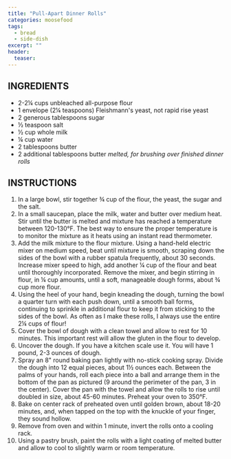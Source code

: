 ```yaml
---
title: "Pull-Apart Dinner Rolls"
categories: moosefood
tags: 
  - bread
  - side-dish
excerpt: ""
header:
  teaser: 
---
```


## INGREDIENTS
* 2-2¼ cups unbleached all-purpose flour
* 1 envelope (2¼ teaspoons) Fleishmann's yeast, not rapid rise yeast
* 2 generous tablespoons sugar
* ½ teaspoon salt
* ½ cup whole milk
* ¼ cup water
* 2 tablespoons butter
* 2 additional tablespoons butter *melted, for brushing over finished dinner rolls*



## INSTRUCTIONS
1. In a large bowl, stir together ¾ cup of the flour, the yeast, the sugar and the salt.
2. In a small saucepan, place the milk, water and butter over medium heat.  Stir until the butter is melted and mixture has reached a temperature between 120-130°F.  The best way to ensure the proper temperature is to monitor the mixture as it heats using an instant read thermometer.
3. Add the milk mixture to the flour mixture.  Using a hand-held electric mixer on medium speed, beat until mixture is smooth, scraping down the sides of the bowl with a rubber spatula frequently, about 30 seconds.  Increase mixer speed to high, add another ¼ cup of the flour and beat until thoroughly incorporated.  Remove the mixer, and begin stirring in flour, in ¼ cup amounts, until a soft, manageable dough forms, about ¾ cup more flour.
4. Using the heel of your hand, begin kneading the dough, turning the bowl a quarter turn with each push down, until a smooth ball forms, continuing to sprinkle in additional flour to keep it from sticking to the sides of the bowl.  As often as I make these rolls, I always use the entire 2¼ cups of flour!
5. Cover the bowl of dough with a clean towel and allow to rest for 10 minutes. This important rest will allow the gluten in the flour to develop.
6. Uncover the dough.  If you have a kitchen scale use it. You will have 1 pound, 2-3 ounces of dough.
7. Spray an 8" round baking pan lightly with no-stick cooking spray.  Divide the dough into 12 equal pieces, about 1½ ounces each.  Between the palms of your hands, roll each piece into a ball and arrange them in the bottom of the pan as pictured (9 around the perimeter of the pan, 3 in the center).  Cover the pan with the towel and allow the rolls to rise until doubled in size, about 45-60 minutes. Preheat your oven to 350°F.
8. Bake on center rack of preheated oven until golden brown, about 18-20 minutes, and, when tapped on the top with the knuckle of your finger, they sound hollow.
9. Remove from oven and within 1 minute, invert the rolls onto a cooling rack.
10. Using a pastry brush, paint the rolls with a light coating of melted butter and allow to cool to slightly warm or room temperature.
